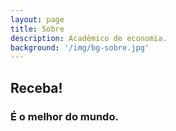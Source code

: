 ```yaml
---
layout: page
title: Sobre
description: Acadêmico de economia.
background: '/img/bg-sobre.jpg'
---
```


## Receba!
### É o melhor do mundo.